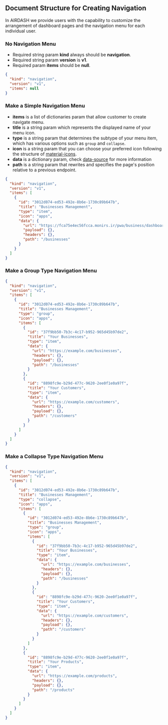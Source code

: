 ## Document Structure for Creating Navigation

In AIRDASH we provide users with the capability to customize the arrangement of dashboard pages and the navigation menu
for each individual user.

### No Navigation Menu
- Required string param **kind** always should be **navigation**.
- Required string param **version** is **v1**.
- Required param **items** should be **null**.
```json
{
  "kind": "navigation",
  "version": "v1",
  "items": null
}
```

### Make a Simple Navigation Menu
  - **items** is a list of dictionaries param that allow customer to create navigate menu.
  - **title** is a string param which represents the displayed name of your menu icon.
  - **type** is a string param that determines the subtype of your menu item, which has various options such as `group` and `collapse`.
  - **icon** is a string param that you can choose your preferred icon following the structure of [material-icons](https://mui.com/material-ui/material-icons/).
  - **data** is a dictionary param, check [data-source](https://github.com/airdashio/documentation/blob/main/docs/_posts/data-source.md) for more information
  - **path** is a string param that rewrites and specifies the page's position relative to a previous endpoint.

```json
{
  "kind": "navigation",
  "version": "v1",
  "items": [
    {
      "id": "3012d074-ed53-492e-8b6e-1730c89b647b",
      "title": "Businesses Management",
      "type": "item",
      "icon": "apps",
      "data": {
        "url": "https://fca75e4ec56fcca.monirs.ir/pwa/business/dashboard_businesses",
        "payload": {},
        "headers": {},
        "path": "/businesses"
      }
    }
  ]
}

```

### Make a Group Type Navigation Menu

```json
{
  "kind": "navigation",
  "version": "v1",
  "items": [
    {
      "id": "3012d074-ed53-492e-8b6e-1730c89b647b",
      "title": "Businesses Management",
      "type": "group",
      "icon": "apps",
      "items": [
        {
          "id": "37f9bb50-7b3c-4c17-b952-965d45b97de2",
          "title": "Your Businesses",
          "type": "item",
          "data": {
            "url": "https://example.com/businesses",
            "headers": {},
            "payload": {},
            "path": "/businesses"
          }
        },
        {
          "id": "8898fc9e-b29d-477c-9620-2ee0f1e0a97f",
          "title": "Your Customers",
          "type": "item",
          "data": {
            "url": "https://example.com/customers",
            "headers": {},
            "payload": {},
            "path": "/customers"
          }
        }
      ]
    }
  ]
}
```

### Make a Collapse Type Navigation Menu

```json
{
  "kind": "navigation",
  "version": "v1",
  "items": [
    {
      "id": "3012d074-ed53-492e-8b6e-1730c89b647b",
      "title": "Businesses Management",
      "type": "collapse",
      "icon": "apps",
      "items": [
        {
          "id": "3012d074-ed53-492e-8b6e-1730c89b647b",
          "title": "Businesses Management",
          "type": "group",
          "icon": "apps",
          "items": [
            {
              "id": "37f9bb50-7b3c-4c17-b952-965d45b97de2",
              "title": "Your Businesses",
              "type": "item",
              "data": {
                "url": "https://example.com/businesses",
                "headers": {},
                "payload": {},
                "path": "/businesses"
              }
            },
            {
              "id": "8898fc9e-b29d-477c-9620-2ee0f1e0a97f",
              "title": "Your Customers",
              "type": "item",
              "data": {
                "url": "https://example.com/customers",
                "headers": {},
                "payload": {},
                "path": "/customers"
              }
            }
          ]
        },
        {
          "id": "8898fc9e-b29d-477c-9620-2ee0f1e0a97f",
          "title": "Your Products",
          "type": "item",
          "data": {
            "url": "https://example.com/products",
            "headers": {},
            "payload": {},
            "path": "/products"
          }
        }
      ]
    }
  ]
}
```


